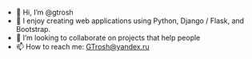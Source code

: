 - 👋 Hi, I’m @gtrosh
- 👀 I enjoy creating web applications using Python, Django / Flask, and Bootstrap.
- 💞️ I’m looking to collaborate on projects that help people
- 📫 How to reach me: GTrosh@yandex.ru

<!---
gtrosh/gtrosh is a ✨ special ✨ repository because its `README.md` (this file) appears on your GitHub profile.
You can click the Preview link to take a look at your changes.
--->
